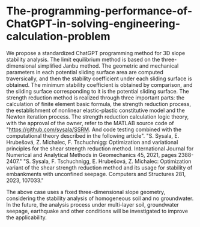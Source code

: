 # The-programming-performance-of-ChatGPT-in-solving-engineering-calculation-problem
We propose a standardized ChatGPT programming method for 3D slope stability analysis. The limit equilibrium method is based on the three-dimensional simplified Janbu method. The geometric and mechanical parameters in each potential sliding surface area are computed traversically, and then the stability coefficient under each sliding surface is obtained. The minimum stability coefficient is obtained by comparison, and the sliding surface corresponding to it is the potential sliding surface. The strength reduction method is realized through three important parts: the calculation of finite element basic formula, the strength reduction process, the establishment of nonlinear elastic-plastic constitutive model and the Newton iteration process. The strength reduction calculation logic theory, with the approval of the owner, refer to the MATLAB source code of "https://github.com/sysala/SSRM. And code testing combined with the computational theory described in the following article".
"S. Sysala, E. Hrubešová, Z. Michalec, F. Tschuchnigg: Optimization and variational principles for the shear strength reduction method. International Journal for Numerical and Analytical Methods in Geomechanics 45, 2021, pages 2388-2407."
"S. Sysala, F. Tschuchnigg, E. Hrubešová, Z. Michalec: Optimization variant of the shear strength reduction method and its usage for stability of embankments with unconfined seepage. Computers and Structures 281, 2023, 107033."

The above case uses a fixed three-dimensional slope geometry, considering the stability analysis of homogeneous soil and no groundwater. In the future, the analysis process under multi-layer soil, groundwater seepage, earthquake and other conditions will be investigated to improve the applicability.
